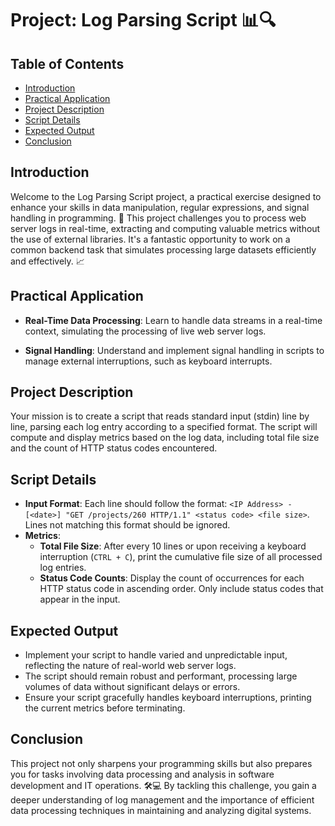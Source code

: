 # Project: Log Parsing Script 📊🔍

## Table of Contents

- [Introduction](#introduction)
- [Practical Application](#practical-application)
- [Project Description](#project-description)
- [Script Details](#script-details)
- [Expected Output](#expected-output)
- [Conclusion](#conclusion)

## Introduction

Welcome to the Log Parsing Script project, a practical exercise designed to enhance your skills in data manipulation, regular expressions, and signal handling in programming. 🚀 This project challenges you to process web server logs in real-time, extracting and computing valuable metrics without the use of external libraries. It's a fantastic opportunity to work on a common backend task that simulates processing large datasets efficiently and effectively. 📈

## Practical Application

- **Real-Time Data Processing**: Learn to handle data streams in a real-time context, simulating the processing of live web server logs.
  
- **Signal Handling**: Understand and implement signal handling in scripts to manage external interruptions, such as keyboard interrupts.

## Project Description

Your mission is to create a script that reads standard input (stdin) line by line, parsing each log entry according to a specified format. The script will compute and display metrics based on the log data, including total file size and the count of HTTP status codes encountered.

## Script Details

- **Input Format**: Each line should follow the format: `<IP Address> - [<date>] "GET /projects/260 HTTP/1.1" <status code> <file size>`. Lines not matching this format should be ignored.
- **Metrics**:
  - **Total File Size**: After every 10 lines or upon receiving a keyboard interruption (`CTRL + C`), print the cumulative file size of all processed log entries.
  - **Status Code Counts**: Display the count of occurrences for each HTTP status code in ascending order. Only include status codes that appear in the input.

## Expected Output

- Implement your script to handle varied and unpredictable input, reflecting the nature of real-world web server logs.
- The script should remain robust and performant, processing large volumes of data without significant delays or errors.
- Ensure your script gracefully handles keyboard interruptions, printing the current metrics before terminating.

## Conclusion

This project not only sharpens your programming skills but also prepares you for tasks involving data processing and analysis in software development and IT operations. 🛠️💻 By tackling this challenge, you gain a deeper understanding of log management and the importance of efficient data processing techniques in maintaining and analyzing digital systems.
